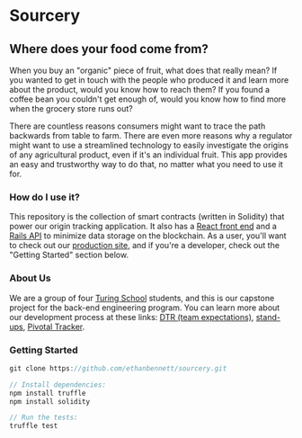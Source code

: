 # Sourcery

## Where does your food come from?

When you buy an "organic" piece of fruit, what does that really mean? If you wanted to get in touch with the people who produced it and learn more about the product, would you know how to reach them? If you found a coffee bean you couldn't get enough of, would you know how to find more when the grocery store runs out?

There are countless reasons consumers might want to trace the path backwards from table to farm. There are even more reasons why a regulator might want to use a streamlined technology to easily investigate the origins of any agricultural product, even if it's an individual fruit. This app provides an easy and trustworthy way to do that, no matter what you need to use it for.

### How do I use it?

This repository is the collection of smart contracts (written in Solidity) that power our origin tracking application. It also has a [React front end](https://github.com/tmikeschu/sourcery-client) and a [Rails API](https://github.com/DavidKnott/sourcery-api) to minimize data storage on the blockchain. As a user, you'll want to check out our [production site](sourcery-client.herokuapp.com), and if you're a developer, check out the "Getting Started" section below.

### About Us

We are a group of four [Turing School]() students, and this is our capstone
project for the back-end engineering program. You can learn more about our
development process at these links: [DTR (team expectations)](), [stand-ups](), [Pivotal Tracker]().

### Getting Started

```javascript
git clone https://github.com/ethanbennett/sourcery.git

// Install dependencies:
npm install truffle
npm install solidity

// Run the tests:
truffle test